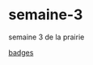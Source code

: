 # semaine-3
semaine 3 de la prairie

<head></head>
<body>
<a href = "https://www.codecademy.com/fr/users/lagneau/achievements">badges</a>
</body>
</html>

